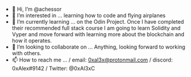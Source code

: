 - 👋 Hi, I’m @achessor
- 👀 I’m interested in ... learning how to code and flying airplanes
- 🌱 I’m currently learning ... on the Odin Project. Once I have completed their recommended full stack course I am going to learn Solidity and Vyper and move forward with learning more about the blockchain and how it operates.
- 💞️ I’m looking to collaborate on ... Anything, looking forward to working with others.
- 📫 How to reach me ... /  email: 0xal3x@protonmail.com  /  discord: 0xAlex#9142  /  Twitter: @0xAl3xC

<!---
achessor/achessor is a ✨ special ✨ repository because its `README.md` (this file) appears on your GitHub profile.
You can click the Preview link to take a look at your changes.
--->
